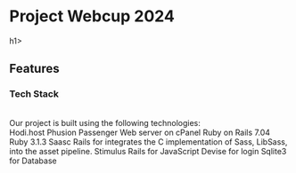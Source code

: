 <h1>Project Webcup 2024</h1>h1>
<h2>Features</h2>
<h3>Tech Stack</h3>

<br>
Our project is built using the following technologies:
<br>
Hodi.host
Phusion Passenger Web server on cPanel
Ruby on Rails 7.04
Ruby 3.1.3
Saasc Rails for integrates the C implementation of Sass, LibSass, into the asset pipeline.
Stimulus Rails for JavaScript
Devise for login
Sqlite3 for Database
